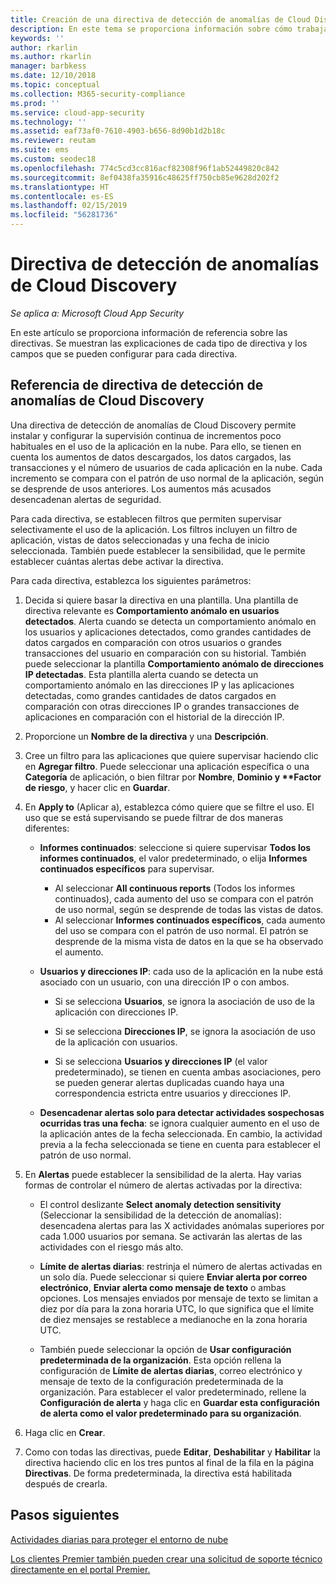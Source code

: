 ```yaml
---
title: Creación de una directiva de detección de anomalías de Cloud Discovery en Cloud App Security
description: En este tema se proporciona información sobre cómo trabajar con directivas de detección de anomalías de Cloud Discovery.
keywords: ''
author: rkarlin
ms.author: rkarlin
manager: barbkess
ms.date: 12/10/2018
ms.topic: conceptual
ms.collection: M365-security-compliance
ms.prod: ''
ms.service: cloud-app-security
ms.technology: ''
ms.assetid: eaf73af0-7610-4903-b656-8d90b1d2b18c
ms.reviewer: reutam
ms.suite: ems
ms.custom: seodec18
ms.openlocfilehash: 774c5cd3cc816acf82308f96f1ab52449820c842
ms.sourcegitcommit: 8ef0438fa35916c48625ff750cb85e9628d202f2
ms.translationtype: HT
ms.contentlocale: es-ES
ms.lasthandoff: 02/15/2019
ms.locfileid: "56281736"
---
```

# <a name="cloud-discovery-anomaly-detection-policy"></a>Directiva de detección de anomalías de Cloud Discovery

*Se aplica a: Microsoft Cloud App Security*

En este artículo se proporciona información de referencia sobre las directivas. Se muestran las explicaciones de cada tipo de directiva y los campos que se pueden configurar para cada directiva.  
  
## <a name="cloud-discovery-anomaly-detection-policy-reference"></a>Referencia de directiva de detección de anomalías de Cloud Discovery
  
Una directiva de detección de anomalías de Cloud Discovery permite instalar y configurar la supervisión continua de incrementos poco habituales en el uso de la aplicación en la nube. Para ello, se tienen en cuenta los aumentos de datos descargados, los datos cargados, las transacciones y el número de usuarios de cada aplicación en la nube. Cada incremento se compara con el patrón de uso normal de la aplicación, según se desprende de usos anteriores. Los aumentos más acusados desencadenan alertas de seguridad.  
 
Para cada directiva, se establecen filtros que permiten supervisar selectivamente el uso de la aplicación. Los filtros incluyen un filtro de aplicación, vistas de datos seleccionadas y una fecha de inicio seleccionada. También puede establecer la sensibilidad, que le permite establecer cuántas alertas debe activar la directiva.  

Para cada directiva, establezca los siguientes parámetros:

1. Decida si quiere basar la directiva en una plantilla. Una plantilla de directiva relevante es **Comportamiento anómalo en usuarios detectados**. Alerta cuando se detecta un comportamiento anómalo en los usuarios y aplicaciones detectados, como grandes cantidades de datos cargados en comparación con otros usuarios o grandes transacciones del usuario en comparación con su historial. También puede seleccionar la plantilla **Comportamiento anómalo de direcciones IP detectadas**. Esta plantilla alerta cuando se detecta un comportamiento anómalo en las direcciones IP y las aplicaciones detectadas, como grandes cantidades de datos cargados en comparación con otras direcciones IP o grandes transacciones de aplicaciones en comparación con el historial de la dirección IP. 
 
2. Proporcione un **Nombre de la directiva** y una **Descripción**.  

3. Cree un filtro para las aplicaciones que quiere supervisar haciendo clic en <strong>Agregar filtro</strong>. 
   Puede seleccionar una aplicación específica o una <strong>Categoría</strong> de aplicación, o bien filtrar por <strong>Nombre</strong>, <strong>Dominio y **Factor de riesgo</strong>, y hacer clic en <strong>Guardar</strong>.

4. En **Apply to** (Aplicar a), establezca cómo quiere que se filtre el uso. El uso que se está supervisando se puede filtrar de dos maneras diferentes:  
  
    - **Informes continuados**: seleccione si quiere supervisar **Todos los informes continuados**, el valor predeterminado, o elija **Informes continuados específicos** para supervisar.  
  
        - Al seleccionar **All continuous reports** (Todos los informes continuados), cada aumento del uso se compara con el patrón de uso normal, según se desprende de todas las vistas de datos.  
        - Al seleccionar **Informes continuados específicos**, cada aumento del uso se compara con el patrón de uso normal. El patrón se desprende de la misma vista de datos en la que se ha observado el aumento.  
  
    - **Usuarios y direcciones IP**: cada uso de la aplicación en la nube está asociado con un usuario, con una dirección IP o con ambos.  
  
        - Si se selecciona **Usuarios**, se ignora la asociación de uso de la aplicación con direcciones IP.  
  
        - Si se selecciona **Direcciones IP**, se ignora la asociación de uso de la aplicación con usuarios.  
  
        - Si se selecciona **Usuarios y direcciones IP** (el valor predeterminado), se tienen en cuenta ambas asociaciones, pero se pueden generar alertas duplicadas cuando haya una correspondencia estricta entre usuarios y direcciones IP.

    - **Desencadenar alertas solo para detectar actividades sospechosas ocurridas tras una fecha**: se ignora cualquier aumento en el uso de la aplicación antes de la fecha seleccionada. En cambio, la actividad previa a la fecha seleccionada se tiene en cuenta para establecer el patrón de uso normal.  
  
5. En **Alertas** puede establecer la sensibilidad de la alerta. Hay varias formas de controlar el número de alertas activadas por la directiva:  
  
    - El control deslizante **Select anomaly detection sensitivity** (Seleccionar la sensibilidad de la detección de anomalías): desencadena alertas para las X actividades anómalas superiores por cada 1.000 usuarios por semana. Se activarán las alertas de las actividades con el riesgo más alto.  
  
    - **Límite de alertas diarias**: restrinja el número de alertas activadas en un solo día. Puede seleccionar si quiere **Enviar alerta por correo electrónico**, **Enviar alerta como mensaje de texto** o ambas opciones. Los mensajes enviados por mensaje de texto se limitan a diez por día para la zona horaria UTC, lo que significa que el límite de diez mensajes se restablece a medianoche en la zona horaria UTC.

    - También puede seleccionar la opción de **Usar configuración predeterminada de la organización**. Esta opción rellena la configuración de **Límite de alertas diarias**, correo electrónico y mensaje de texto de la configuración predeterminada de la organización. Para establecer el valor predeterminado, rellene la **Configuración de alerta** y haga clic en **Guardar esta configuración de alerta como el valor predeterminado para su organización**.

6. Haga clic en **Crear**.

7. Como con todas las directivas, puede **Editar**, **Deshabilitar** y **Habilitar** la directiva haciendo clic en los tres puntos al final de la fila en la página **Directivas**. De forma predeterminada, la directiva está habilitada después de crearla.

## <a name="next-steps"></a>Pasos siguientes  
[Actividades diarias para proteger el entorno de nube](daily-activities-to-protect-your-cloud-environment.md)   

[Los clientes Premier también pueden crear una solicitud de soporte técnico directamente en el portal Premier.](https://premier.microsoft.com/)  
  
  

